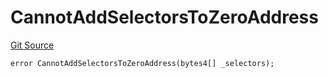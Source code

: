 # CannotAddSelectorsToZeroAddress
[Git Source](https://github.com/thrackle-io/rules-protocol/blob/4f7789968960e18493ff0b85b09856f12969daac/src/diamond/core/DiamondCut/DiamondCutLib.sol)


```solidity
error CannotAddSelectorsToZeroAddress(bytes4[] _selectors);
```

